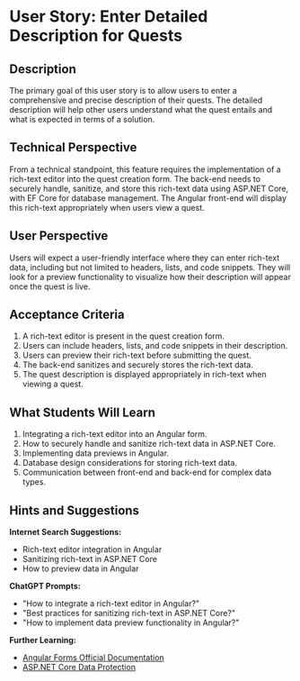# User Story: Enter Detailed Description for Quests

## Description

The primary goal of this user story is to allow users to enter a comprehensive and precise description of their quests. The detailed description will help other users understand what the quest entails and what is expected in terms of a solution.

## Technical Perspective

From a technical standpoint, this feature requires the implementation of a rich-text editor into the quest creation form. The back-end needs to securely handle, sanitize, and store this rich-text data using ASP.NET Core, with EF Core for database management. The Angular front-end will display this rich-text appropriately when users view a quest.

## User Perspective

Users will expect a user-friendly interface where they can enter rich-text data, including but not limited to headers, lists, and code snippets. They will look for a preview functionality to visualize how their description will appear once the quest is live.

## Acceptance Criteria

1. A rich-text editor is present in the quest creation form.
2. Users can include headers, lists, and code snippets in their description.
3. Users can preview their rich-text before submitting the quest.
4. The back-end sanitizes and securely stores the rich-text data.
5. The quest description is displayed appropriately in rich-text when viewing a quest.

## What Students Will Learn

1. Integrating a rich-text editor into an Angular form.
2. How to securely handle and sanitize rich-text data in ASP.NET Core.
3. Implementing data previews in Angular.
4. Database design considerations for storing rich-text data.
5. Communication between front-end and back-end for complex data types.

## Hints and Suggestions

**Internet Search Suggestions:**

- Rich-text editor integration in Angular
- Sanitizing rich-text in ASP.NET Core
- How to preview data in Angular

**ChatGPT Prompts:**

- "How to integrate a rich-text editor in Angular?"
- "Best practices for sanitizing rich-text in ASP.NET Core?"
- "How to implement data preview functionality in Angular?"

**Further Learning:**

- [Angular Forms Official Documentation](https://angular.io/guide/forms-overview)
- [ASP.NET Core Data Protection](https://docs.microsoft.com/en-us/aspnet/core/security/data-protection/introduction?view=aspnetcore-7.0)
